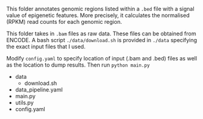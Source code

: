 This folder annotates genomic regions listed within a `.bed` file with a signal value of epigenetic features. 
More precisely, it calculates the normalised (RPKM) read counts for each genomic region.

This folder takes in `.bam` files as raw data.  These files can be obtained from ENCODE. 
A bash script `./data/download.sh` is provided in `./data` specifying the exact input files that I used.

Modify `config.yaml` to specify location of input (.bam and .bed) files as well as the location to dump results.
Then run `python main.py`

- data
  - download.sh
- data_pipeline.yaml
- main.py
- utils.py
- config.yaml

